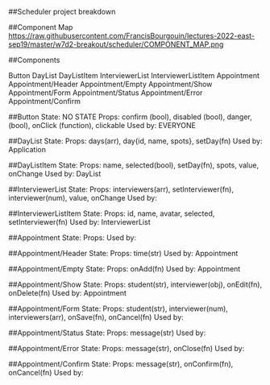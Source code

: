 ##Scheduler project breakdown

##Component Map
https://raw.githubusercontent.com/FrancisBourgouin/lectures-2022-east-sep19/master/w7d2-breakout/scheduler/COMPONENT_MAP.png 

##Components

Button
DayList
DayListItem
InterviewerList
InterviewerListItem
Appointment
Appointment/Header
Appointment/Empty
Appointment/Show
Appointment/Form
Appointment/Status
Appointment/Error
Appointment/Confirm

##Button
State: NO STATE
Props: confirm (bool), disabled (bool), danger, (bool), onClick (function), clickable
Used by: EVERYONE

##DayList
State:
Props: days(arr), day{id, name, spots}, setDay(fn)
Used by: Application

##DayListItem
State:
Props: name, selected(bool), setDay(fn), spots, value, onChange
Used by: DayList

##InterviewerList
State:
Props: interviewers(arr), setInterviewer(fn), interviewer(num), value, onChange
Used by:

##InterviewerListItem
State:
Props: id, name, avatar, selected, setInterviewer(fn)
Used by: InterviewerList

##Appointment
State:
Props:
Used by:

##Appointment/Header
State:
Props: time(str)
Used by: Appointment

##Appointment/Empty
State:
Props: onAdd(fn)
Used by: Appointment

##Appointment/Show
State:
Props: student(str), interviewer(obj), onEdit(fn), onDelete(fn)
Used by: Appointment

##Appointment/Form
State:
Props: student(str), interviewer(num), interviewers(arr), onSave(fn), onCancel(fn)
Used by:

##Appointment/Status
State:
Props: message(str)
Used by:

##Appointment/Error
State:
Props: message(str), onClose(fn)
Used by:

##Appointment/Confirm
State:
Props: message(str), onConfirm(fn), onCancel(fn)
Used by: